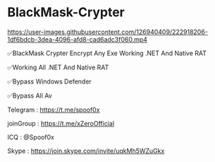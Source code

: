 # BlackMask-Crypter






https://user-images.githubusercontent.com/126940409/222918206-1df6bdcb-3dea-4096-afd8-cad6adc3f060.mp4









✅BlackMask Crypter Encrypt Any Exe Working .NET And Native RAT

✅Working All .NET And Native RAT 

✅Bypass Windows Defender

✅Bypass All Av 


Telegram : https://t.me/spoof0x

joinGroup : https://t.me/xZeroOfficial

ICQ : @Spoof0x

Skype : https://join.skype.com/invite/uqkMh5WZuGkx


